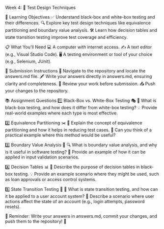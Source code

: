 Week 4: 🎯 Test Design Techniques

🎯 Learning Objectives
✅ Understand black-box and white-box testing and their differences.
🔍 Explore key test design techniques like equivalence partitioning and boundary value analysis.
🛠️ Learn how decision tables and state transition testing improve test coverage and efficiency.


📋 What You'll Need
💻 A computer with internet access.
✍️ A text editor (e.g., Visual Studio Code).
🖥️ A testing environment or tool of your choice (e.g., Selenium, JUnit).


📝 Submission Instructions
📂 Navigate to the repository and locate the answers.md file.
🖋️ Write your answers directly in answers.md, ensuring clarity and completeness.
🔄 Review your work before submission.
📤 Push your changes to the repository.


📚 Assignment Questions
1️⃣ Black-Box vs. White-Box Testing 🎭
🧐 What is black-box testing, and how does it differ from white-box testing?
💡 Provide real-world examples where each type is most effective.

2️⃣ Equivalence Partitioning ✂️
🤔 Explain the concept of equivalence partitioning and how it helps in reducing test cases.
📌 Can you think of a practical example where this method would be useful?

3️⃣ Boundary Value Analysis 📏
🔍 What is boundary value analysis, and why is it useful in software testing?
🚀 Provide an example of how it can be applied in input validation scenarios.

4️⃣ Decision Tables 📊
📌 Describe the purpose of decision tables in black-box testing.
💡 Provide an example scenario where they might be used, such as loan approvals or access control systems.

5️⃣ State Transition Testing 🔄
🔄 What is state transition testing, and how can it be applied to a user account system?
📌 Describe a scenario where user actions affect the state of an account (e.g., login attempts, password resets).

📌 Reminder: Write your answers in answers.md, commit your changes, and push them to the repository! 🚀
